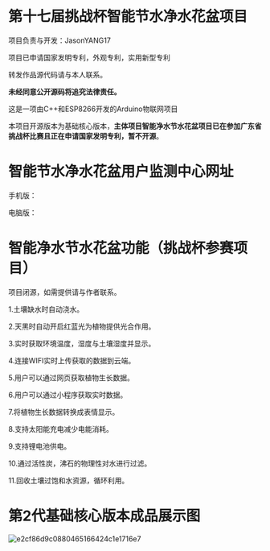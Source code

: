 # 第十七届挑战杯智能节水净水花盆项目

项目负责与开发：JasonYANG17

项目已申请国家发明专利，外观专利，实用新型专利

转发作品源代码请与本人联系。

**未经同意公开源码将追究法律责任。**

这是一项由C++和ESP8266开发的Arduino物联网项目

本项目开源版本为基础核心版本，**主体项目智能净水节水花盆项目已在参加广东省挑战杯比赛且正在申请国家发明专利，暂不开源**。
# 智能节水净水花盆用户监测中心网址
手机版：

电脑版：

# 智能净水节水花盆功能（挑战杯参赛项目）

项目闭源，如需提供请与作者联系。

1.土壤缺水时自动浇水。

2.天黑时自动开启红蓝光为植物提供光合作用。

3.实时获取环境温度，湿度与土壤湿度并显示。

4.连接WIFI实时上传获取的数据到云端。

5.用户可以通过网页获取植物生长数据。

6.用户可以通过小程序获取实时数据。

7.将植物生长数据转换成表情显示。

8.支持太阳能充电减少电能消耗。

9.支持锂电池供电。

10.通过活性炭，沸石的物理性对水进行过滤。

11.回收土壤过饱和水资源，循环利用。


# 第2代基础核心版本成品展示图
![e2cf86d9c0880465166424c1e1716e7](https://user-images.githubusercontent.com/39414350/225515446-ba06b7c6-9cdf-4cf3-9155-0f6a3477d32c.jpg)


